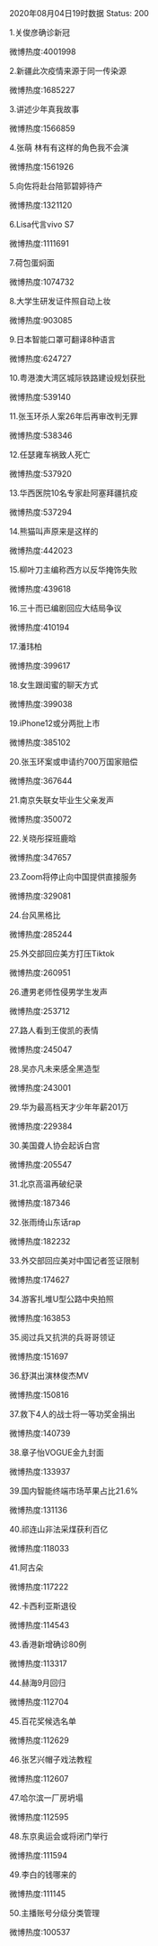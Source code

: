 2020年08月04日19时数据
Status: 200

1.关俊彦确诊新冠

微博热度:4001998

2.新疆此次疫情来源于同一传染源

微博热度:1685227

3.讲述少年真我故事

微博热度:1566859

4.张萌 林有有这样的角色我不会演

微博热度:1561926

5.向佐将赴台陪郭碧婷待产

微博热度:1321120

6.Lisa代言vivo S7

微博热度:1111691

7.荷包蛋焖面

微博热度:1074732

8.大学生研发证件照自动上妆

微博热度:903085

9.日本智能口罩可翻译8种语言

微博热度:624727

10.粤港澳大湾区城际铁路建设规划获批

微博热度:539140

11.张玉环杀人案26年后再审改判无罪

微博热度:538346

12.任瑟雍车祸致人死亡

微博热度:537920

13.华西医院10名专家赴阿塞拜疆抗疫

微博热度:537294

14.熊猫叫声原来是这样的

微博热度:442023

15.柳叶刀主编称西方以反华掩饰失败

微博热度:439618

16.三十而已编剧回应大结局争议

微博热度:410194

17.潘玮柏

微博热度:399617

18.女生跟闺蜜的聊天方式

微博热度:399038

19.iPhone12或分两批上市

微博热度:385102

20.张玉环案或申请约700万国家赔偿

微博热度:367644

21.南京失联女毕业生父亲发声

微博热度:350072

22.关晓彤探班鹿晗

微博热度:347657

23.Zoom将停止向中国提供直接服务

微博热度:329081

24.台风黑格比

微博热度:285244

25.外交部回应美方打压Tiktok

微博热度:260951

26.遭男老师性侵男学生发声

微博热度:253712

27.路人看到王俊凯的表情

微博热度:245047

28.吴亦凡未来感全黑造型

微博热度:243001

29.华为最高档天才少年年薪201万

微博热度:229384

30.美国聋人协会起诉白宫

微博热度:205547

31.北京高温再破纪录

微博热度:187346

32.张雨绮山东话rap

微博热度:182232

33.外交部回应美对中国记者签证限制

微博热度:174627

34.游客扎堆U型公路中央拍照

微博热度:163853

35.阅过兵又抗洪的兵哥哥领证

微博热度:151697

36.舒淇出演林俊杰MV

微博热度:150816

37.救下4人的战士将一等功奖金捐出

微博热度:140739

38.章子怡VOGUE金九封面

微博热度:133937

39.国内智能终端市场苹果占比21.6%

微博热度:131136

40.祁连山非法采煤获利百亿

微博热度:118033

41.阿古朵

微博热度:117222

42.卡西利亚斯退役

微博热度:114543

43.香港新增确诊80例

微博热度:113317

44.赫海9月回归

微博热度:112704

45.百花奖候选名单

微博热度:112629

46.张艺兴帽子戏法教程

微博热度:112607

47.哈尔滨一厂房坍塌

微博热度:112595

48.东京奥运会或将闭门举行

微博热度:111594

49.李白的钱哪来的

微博热度:111145

50.主播账号分级分类管理

微博热度:100537

